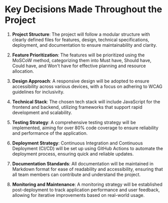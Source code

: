 # Key Decisions Made Throughout the Project

1. **Project Structure**: The project will follow a modular structure with clearly defined files for features, design, technical specifications, deployment, and documentation to ensure maintainability and clarity.

2. **Feature Prioritization**: The features will be prioritized using the MoSCoW method, categorizing them into Must have, Should have, Could have, and Won't have for effective planning and resource allocation.

3. **Design Approach**: A responsive design will be adopted to ensure accessibility across various devices, with a focus on adhering to WCAG guidelines for inclusivity.

4. **Technical Stack**: The chosen tech stack will include JavaScript for the frontend and backend, utilizing frameworks that support rapid development and scalability.

5. **Testing Strategy**: A comprehensive testing strategy will be implemented, aiming for over 80% code coverage to ensure reliability and performance of the application.

6. **Deployment Strategy**: Continuous Integration and Continuous Deployment (CI/CD) will be set up using GitHub Actions to automate the deployment process, ensuring quick and reliable updates.

7. **Documentation Standards**: All documentation will be maintained in Markdown format for ease of readability and accessibility, ensuring that all team members can contribute and understand the project.

8. **Monitoring and Maintenance**: A monitoring strategy will be established post-deployment to track application performance and user feedback, allowing for iterative improvements based on real-world usage.